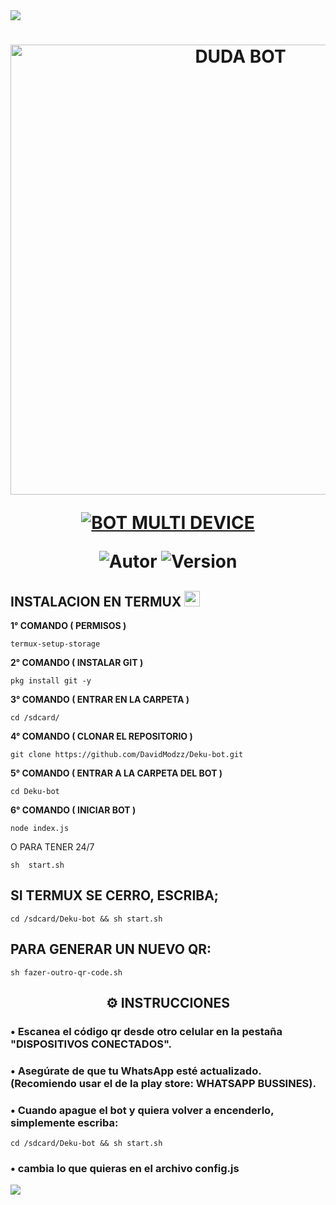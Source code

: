 <img src="https://readme-typing-svg.herokuapp.com/?font=mono&size=30&duration=4000&color=FF00FF&center=falso&vCenter=falso&lines=𝐃𝐔𝐃𝐀-𝐁𝐎𝐓-𝐌𝐃+𝐕𝟑;𝐂𝐎𝐌+𝐌𝐀𝐈𝐒+𝐃𝐄;𝟏𝟎𝟑𝟐+𝐂𝐎𝐌𝐀𝐍𝐃𝐎𝐒❗;𝑨𝖑𝖎𝖟𝖎𝖓-𝕯𝖊𝖛-𝕯𝖔𝖒𝖎𝖓𝖆𝖆✰✰✰✰✰">      
<h1 align="center">
<p>
<img src= "https://telegra.ph/file/891dd12dfb6515ebc79d2.jpg" alt="DUDA BOT" width="720">
</p>

<p align="center">
<a href="#"><img title="BOT MULTI DEVICE" src="https://img.shields.io/badge/BOT MULTI DEVICE-blue?&style=for-the-badge"></a>
</p>

<p align="center">
<img title="Autor" src="https://img.shields.io/badge/DavidModzz-orange.svg?style=for-the-badge&logo=github"></a>
<img title="Version" src="https://img.shields.io/badge/Version-1.0.0-orange.svg?style=for-the-badge&logo=github"></a>
</p>

## INSTALACION EN TERMUX  <img src="https://user-images.githubusercontent.com/108157095/182052725-6568419a-6a9f-490a-85ea-90b94af694fe.png" height="25px">
**1° COMANDO ( PERMISOS )**
```
termux-setup-storage
```
**2° COMANDO ( INSTALAR GIT )**
```
pkg install git -y
```
**3° COMANDO ( ENTRAR EN LA CARPETA )**
```
cd /sdcard/
```
**4° COMANDO ( CLONAR EL REPOSITORIO )**
```
git clone https://github.com/DavidModzz/Deku-bot.git
```
**5° COMANDO ( ENTRAR A LA CARPETA DEL BOT )**
```
cd Deku-bot
```
**6° COMANDO ( INICIAR BOT )**
```
node index.js
```
O PARA TENER 24/7

```
sh  start.sh
```

## SI TERMUX SE CERRO, ESCRIBA; 
```
cd /sdcard/Deku-bot && sh start.sh
```

## PARA GENERAR UN NUEVO QR:
```
sh fazer-outro-qr-code.sh
```



 <h2 align="center">⚙️ INSTRUCCIONES</h2>

   
### • Escanea el código qr desde otro celular en la pestaña "DISPOSITIVOS CONECTADOS".
  
### • Asegúrate de que tu WhatsApp esté actualizado. (Recomiendo usar el de la play store: WHATSAPP BUSSINES).

### • Cuando apague el bot y quiera volver a encenderlo, simplemente escriba:
```
cd /sdcard/Deku-bot && sh start.sh
```
### • cambia lo que quieras en el archivo config.js
 



 <img src="https://readme-typing-svg.herokuapp.com/?font=mono&size=30&duration=4000&color=00FFFF&center=falso&vCenter=falso&lines=𝑨𝖑𝖎𝖟𝖎𝖓-𝕯𝖊𝖛-𝕯𝖔𝖒𝖎𝖓𝖆𝖆✰✰✰✰✰">      
